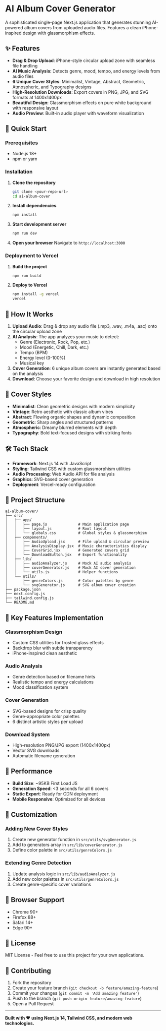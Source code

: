 # AI Album Cover Generator

A sophisticated single-page Next.js application that generates stunning AI-powered album covers from uploaded audio files. Features a clean iPhone-inspired design with glassmorphism effects.

## ✨ Features

- **Drag & Drop Upload**: iPhone-style circular upload zone with seamless file handling
- **AI Music Analysis**: Detects genre, mood, tempo, and energy levels from audio files
- **6 Unique Cover Styles**: Minimalist, Vintage, Abstract, Geometric, Atmospheric, and Typography designs
- **High-Resolution Downloads**: Export covers in PNG, JPG, and SVG formats at 1400x1400px
- **Beautiful Design**: Glassmorphism effects on pure white background with responsive layout
- **Audio Preview**: Built-in audio player with waveform visualization

## 🚀 Quick Start

### Prerequisites
- Node.js 18+ 
- npm or yarn

### Installation

1. **Clone the repository**
   ```bash
   git clone <your-repo-url>
   cd ai-album-cover
   ```

2. **Install dependencies**
   ```bash
   npm install
   ```

3. **Start development server**
   ```bash
   npm run dev
   ```

4. **Open your browser**
   Navigate to `http://localhost:3000`

### Deployment to Vercel

1. **Build the project**
   ```bash
   npm run build
   ```

2. **Deploy to Vercel**
   ```bash
   npm install -g vercel
   vercel
   ```

## 🎵 How It Works

1. **Upload Audio**: Drag & drop any audio file (.mp3, .wav, .m4a, .aac) onto the circular upload zone
2. **AI Analysis**: The app analyzes your music to detect:
   - Genre (Electronic, Rock, Pop, etc.)
   - Mood (Energetic, Chill, Dark, etc.)
   - Tempo (BPM)
   - Energy level (0-100%)
   - Musical key
3. **Cover Generation**: 6 unique album covers are instantly generated based on the analysis
4. **Download**: Choose your favorite design and download in high resolution

## 🎨 Cover Styles

- **Minimalist**: Clean geometric designs with modern simplicity
- **Vintage**: Retro aesthetic with classic album vibes  
- **Abstract**: Flowing organic shapes and dynamic composition
- **Geometric**: Sharp angles and structured patterns
- **Atmospheric**: Dreamy blurred elements with depth
- **Typography**: Bold text-focused designs with striking fonts

## 🛠 Tech Stack

- **Framework**: Next.js 14 with JavaScript
- **Styling**: Tailwind CSS with custom glassmorphism utilities
- **Audio Processing**: Web Audio API for file analysis
- **Graphics**: SVG-based cover generation
- **Deployment**: Vercel-ready configuration

## 📁 Project Structure

```
ai-album-cover/
├── src/
│   ├── app/
│   │   ├── page.js              # Main application page
│   │   ├── layout.js            # Root layout
│   │   └── globals.css          # Global styles & glassmorphism
│   ├── components/
│   │   ├── AudioUpload.jsx      # File upload & circular preview
│   │   ├── AnalysisDisplay.jsx  # Music characteristics display
│   │   ├── CoverGrid.jsx        # Generated covers grid
│   │   └── DownloadButton.jsx   # Export functionality
│   ├── lib/
│   │   ├── audioAnalyzer.js     # Mock AI audio analysis
│   │   ├── coverGenerator.js    # Mock AI cover generation
│   │   └── utils.js             # Helper functions
│   └── utils/
│       ├── genreColors.js       # Color palettes by genre
│       └── svgGenerator.js      # SVG album cover creation
├── package.json
├── next.config.js
├── tailwind.config.js
└── README.md
```

## 🎯 Key Features Implementation

### Glassmorphism Design
- Custom CSS utilities for frosted glass effects
- Backdrop blur with subtle transparency
- iPhone-inspired clean aesthetic

### Audio Analysis
- Genre detection based on filename hints
- Realistic tempo and energy calculations
- Mood classification system

### Cover Generation
- SVG-based designs for crisp quality
- Genre-appropriate color palettes
- 6 distinct artistic styles per upload

### Download System
- High-resolution PNG/JPG export (1400x1400px)
- Vector SVG downloads
- Automatic filename generation

## 🚀 Performance

- **Build Size**: ~95KB First Load JS
- **Generation Speed**: <3 seconds for all 6 covers
- **Static Export**: Ready for CDN deployment
- **Mobile Responsive**: Optimized for all devices

## 🔧 Customization

### Adding New Cover Styles
1. Create new generator function in `src/utils/svgGenerator.js`
2. Add to generators array in `src/lib/coverGenerator.js`
3. Define color palette in `src/utils/genreColors.js`

### Extending Genre Detection
1. Update analysis logic in `src/lib/audioAnalyzer.js`
2. Add new color palettes in `src/utils/genreColors.js`
3. Create genre-specific cover variations

## 📱 Browser Support

- Chrome 90+
- Firefox 88+
- Safari 14+
- Edge 90+

## 📄 License

MIT License - Feel free to use this project for your own applications.

## 🤝 Contributing

1. Fork the repository
2. Create your feature branch (`git checkout -b feature/amazing-feature`)
3. Commit your changes (`git commit -m 'Add amazing feature'`)
4. Push to the branch (`git push origin feature/amazing-feature`)
5. Open a Pull Request

---

**Built with ❤️ using Next.js 14, Tailwind CSS, and modern web technologies.**